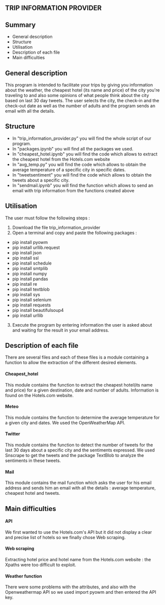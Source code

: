  ## TRIP INFORMATION PROVIDER
 <a name="hdp"></a> 
 
 ## Summary
 
- General description
- Structure
- Utilisation
- Description of each file 
- Main difficulties

<a name="General description"></a> 
## General description
This program is intended to facilitate your trips by giving you information about the weather, the cheapest hotel (its name and price) of the city you're traveling to and also some opinions of what people think about the city based on last 30 day tweets. The user selects the city, the check-in and the check-out date as well as the number of adults and the program sends an email with all the details.

<a name="Structure"></a>
## Structure
- In "trip_information_provider.py" you will find the whole script of our program. 
- In "packages.ipynb" you will find all the packages we used. 
- In "cheapest_hotel.ipynb" you will find the code which allows to extract the cheapest hotel from the Hotels.com website 
- In "avg_temp.py" you will find the code which allows to obtain the average temperature of a specific city in specific dates.
- In "tweetsentiment" you will find the code which allows to obtain the tweets about a specific city. 
- In "sendmail.ipynb" you will find the function which allows to send an email with trip information from the functions created above
<a name="Utilisation"></a>
## Utilisation
The user must follow the following steps : 
1. Download the file trip_information_provider
2. Open a terminal and copy and paste the following packages : 
- pip install pyowm
- pip install urllib.request
- pip install json
- pip install ssl
- pip install schedule
- pip install smtplib
- pip install numpy 
- pip install pandas 
- pip install re
- pip install textblob 
- pip install sys
- pip install selenium
- pip install requests
- pip install beautifulsoup4
- pip install urllib
3. Execute the program by entering information the user is asked about and waiting for the result in your email address.

<a name="Description of each file"></a> 
## Description of each file 
There are several files and each of these files is a module containing a function to allow the extraction of the different desired elements.
#### Cheapest_hotel
This module contains the function to extract the cheapest hotel(its name and price) for a given destination, date and number of adults. Information is found on the Hotels.com website. 
#### Meteo 
This module contains the function to determine the average temperature for a given city and dates. We used the OpenWeatherMap API. 
#### Twitter 
This module contains the function to detect the number of tweets for the last 30 days about a specific city and the sentiments expressed. We used Snscrape to get the tweets and the package TextBlob to analyze the sentiments in these tweets. 
#### Mail
This module contains the mail function which asks the user for his email address and sends him an email with all the details : average temperature, cheapest hotel and tweets. 

<a name="Main difficulties"></a> 
## Main difficulties 
#### API 
We first wanted to use the Hotels.com's API but it did not display a clear and precise list of hotels so we finally chose Web scraping.
#### Web scraping 
Extracting hotel price and hotel name from the Hotels.com website : the Xpaths were too difficult to exploit. 
#### Weather function 
There were some problems with the attributes, and also with the Openweathermap API so we used import pyowm and then entered the API key.
